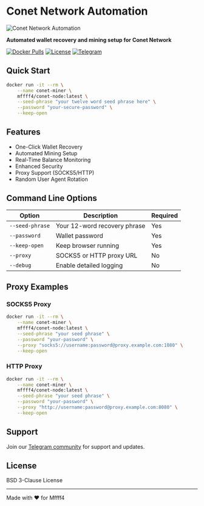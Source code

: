 # Conet Network Automation

![Conet Network Automation](https://raw.githubusercontent.com/Mffff4/conet-network/main/.docker/logo.png)

**Automated wallet recovery and mining setup for Conet Network**

[![Docker Pulls](https://img.shields.io/docker/pulls/mffff4/conet-node)](https://hub.docker.com/r/mffff4/conet-node)
[![License](https://img.shields.io/badge/license-BSD%203--Clause-blue.svg)](https://github.com/Mffff4/conet-network/blob/main/LICENSE)
[![Telegram](https://img.shields.io/badge/Telegram-Join%20Chat-blue?logo=telegram)](https://t.me/+rq804XYKgjFkYjIy)

## Quick Start

```bash
docker run -it --rm \
    --name conet-miner \
    mffff4/conet-node:latest \
    --seed-phrase "your twelve word seed phrase here" \
    --password "your-secure-password" \
    --keep-open
```

## Features

- One-Click Wallet Recovery
- Automated Mining Setup
- Real-Time Balance Monitoring
- Enhanced Security
- Proxy Support (SOCKS5/HTTP)
- Random User Agent Rotation

## Command Line Options

| Option | Description | Required |
|--------|-------------|----------|
| `--seed-phrase` | Your 12-word recovery phrase | Yes |
| `--password` | Wallet password | Yes |
| `--keep-open` | Keep browser running | Yes |
| `--proxy` | SOCKS5 or HTTP proxy URL | No |
| `--debug` | Enable detailed logging | No |

## Proxy Examples

### SOCKS5 Proxy
```bash
docker run -it --rm \
    --name conet-miner \
    mffff4/conet-node:latest \
    --seed-phrase "your seed phrase" \
    --password "your-password" \
    --proxy "socks5://username:password@proxy.example.com:1080" \
    --keep-open
```

### HTTP Proxy
```bash
docker run -it --rm \
    --name conet-miner \
    mffff4/conet-node:latest \
    --seed-phrase "your seed phrase" \
    --password "your-password" \
    --proxy "http://username:password@proxy.example.com:8080" \
    --keep-open
```

## Support

Join our [Telegram community](https://t.me/+rq804XYKgjFkYjIy) for support and updates.

## License

BSD 3-Clause License

---

Made with ❤️ for Mffff4
